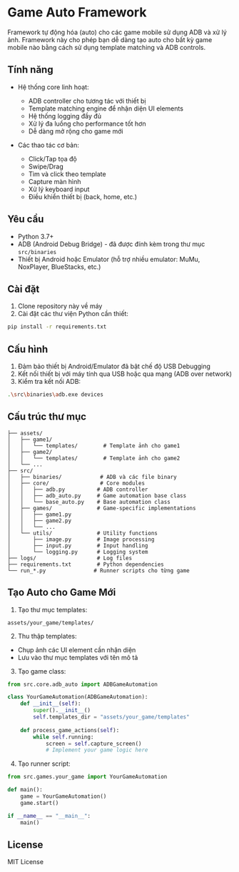 # Game Auto Framework

Framework tự động hóa (auto) cho các game mobile sử dụng ADB và xử lý ảnh. Framework này cho phép bạn dễ dàng tạo auto cho bất kỳ game mobile nào bằng cách sử dụng template matching và ADB controls.

## Tính năng

- Hệ thống core linh hoạt:
  - ADB controller cho tương tác với thiết bị
  - Template matching engine để nhận diện UI elements
  - Hệ thống logging đầy đủ
  - Xử lý đa luồng cho performance tốt hơn
  - Dễ dàng mở rộng cho game mới

- Các thao tác cơ bản:
  - Click/Tap tọa độ
  - Swipe/Drag
  - Tìm và click theo template
  - Capture màn hình
  - Xử lý keyboard input
  - Điều khiển thiết bị (back, home, etc.)

## Yêu cầu

- Python 3.7+
- ADB (Android Debug Bridge) - đã được đính kèm trong thư mục `src/binaries`
- Thiết bị Android hoặc Emulator (hỗ trợ nhiều emulator: MuMu, NoxPlayer, BlueStacks, etc.)

## Cài đặt

1. Clone repository này về máy
2. Cài đặt các thư viện Python cần thiết:
```bash
pip install -r requirements.txt
```

## Cấu hình

1. Đảm bảo thiết bị Android/Emulator đã bật chế độ USB Debugging
2. Kết nối thiết bị với máy tính qua USB hoặc qua mạng (ADB over network)
3. Kiểm tra kết nối ADB:
```bash
.\src\binaries\adb.exe devices
```

## Cấu trúc thư mục

```
├── assets/
│   ├── game1/
│   │   └── templates/        # Template ảnh cho game1
│   ├── game2/
│   │   └── templates/        # Template ảnh cho game2
│   └── ...
├── src/
│   ├── binaries/            # ADB và các file binary
│   ├── core/                # Core modules
│   │   ├── adb.py          # ADB controller
│   │   ├── adb_auto.py     # Game automation base class
│   │   └── base_auto.py    # Base automation class
│   ├── games/              # Game-specific implementations
│   │   ├── game1.py
│   │   ├── game2.py
│   │   └── ...
│   └── utils/              # Utility functions
│       ├── image.py        # Image processing
│       ├── input.py        # Input handling
│       └── logging.py      # Logging system
├── logs/                   # Log files
├── requirements.txt        # Python dependencies
└── run_*.py               # Runner scripts cho từng game
```

## Tạo Auto cho Game Mới

1. Tạo thư mục templates:
```
assets/your_game/templates/
```

2. Thu thập templates:
- Chụp ảnh các UI element cần nhận diện
- Lưu vào thư mục templates với tên mô tả

3. Tạo game class:
```python
from src.core.adb_auto import ADBGameAutomation

class YourGameAutomation(ADBGameAutomation):
    def __init__(self):
        super().__init__()
        self.templates_dir = "assets/your_game/templates"
        
    def process_game_actions(self):
        while self.running:
            screen = self.capture_screen()
            # Implement your game logic here
```

4. Tạo runner script:
```python
from src.games.your_game import YourGameAutomation

def main():
    game = YourGameAutomation()
    game.start()

if __name__ == "__main__":
    main()
```

## License

MIT License 